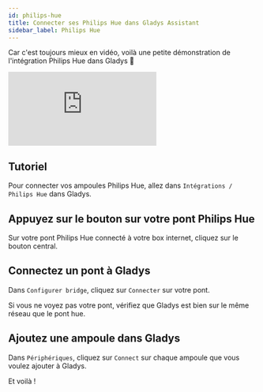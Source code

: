 ```yaml
---
id: philips-hue
title: Connecter ses Philips Hue dans Gladys Assistant
sidebar_label: Philips Hue
---
```


Car c'est toujours mieux en vidéo, voilà une petite démonstration de l'intégration Philips Hue dans Gladys 🙂

<div class="videoContainer">
<iframe  class="video" src="https://www.youtube.com/embed/PjLx7TYZdRM" frameborder="0" allow="accelerometer; autoplay; clipboard-write; encrypted-media; gyroscope; picture-in-picture" allowfullscreen></iframe>
</div>

## Tutoriel

Pour connecter vos ampoules Philips Hue, allez dans `Intégrations / Philips Hue` dans Gladys.

## Appuyez sur le bouton sur votre pont Philips Hue

Sur votre pont Philips Hue connecté à votre box internet, cliquez sur le bouton central.

## Connectez un pont à Gladys

Dans `Configurer bridge`, cliquez sur `Connecter` sur votre pont.

Si vous ne voyez pas votre pont, vérifiez que Gladys est bien sur le même réseau que le pont hue.

## Ajoutez une ampoule dans Gladys

Dans `Périphériques`, cliquez sur `Connect` sur chaque ampoule que vous voulez ajouter à Gladys.

Et voilà !
